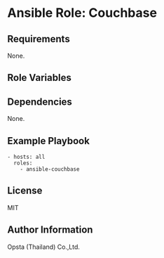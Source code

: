 # Ansible Role: Couchbase

## Requirements

None.

## Role Variables


## Dependencies

None.

## Example Playbook

    - hosts: all
      roles:
        - ansible-couchbase


## License

MIT

## Author Information

Opsta (Thailand) Co.,Ltd.
